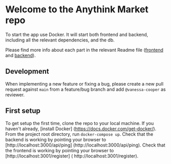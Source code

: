 # Welcome to the Anythink Market repo

To start the app use Docker. It will start both frontend and backend, including all the relevant dependencies, and the db.

Please find more info about each part in the relevant Readme file ([frontend](frontend/readme.md) and [backend](backend/README.md)).

## Development

When implementing a new feature or fixing a bug, please create a new pull request against `main` from a feature/bug branch and add `@vanessa-cooper` as reviewer.

## First setup

To get setup the first time, clone the repo to your local machine. If you haven't already, [install Docker] (https://docs.docker.com/get-docker/). From the project root directory, run ```docker-compose up```. Check that the backend is working by pointing your browser to [http://localhost:3000/api/ping] (http://localhost:3000/api/ping). Check that the frontend is working by pointing your browser to [http://localhost:3001/register] ( http://localhost:3001/register).
